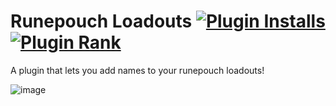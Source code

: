 # Runepouch Loadouts [![Plugin Installs](https://img.shields.io/endpoint?url=https://api.runelite.net/pluginhub/shields/installs/plugin/runepouch-loadouts)](https://runelite.net/plugin-hub/DapperMickie) [![Plugin Rank](https://img.shields.io/endpoint?url=https://api.runelite.net/pluginhub/shields/rank/plugin/runepouch-loadouts)](https://runelite.net/plugin-hub/show/runepouch-loadouts)
A plugin that lets you add names to your runepouch loadouts!

![image](https://github.com/DapperMickie/runepouch-loadout-names/assets/10809203/81221833-7ac7-49cf-ba91-a4a2823b9606)
